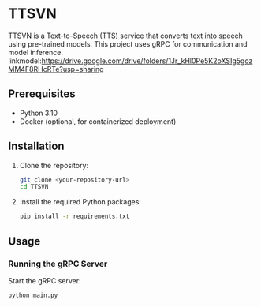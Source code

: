 # TTSVN

TTSVN is a Text-to-Speech (TTS) service that converts text into speech using pre-trained models. This project uses gRPC for communication and model inference.
linkmodel:https://drive.google.com/drive/folders/1Jr_kHl0Pe5K2oXSIg5gozMM4F8RHcRTe?usp=sharing
## Prerequisites

- Python 3.10
- Docker (optional, for containerized deployment)

## Installation

1. Clone the repository:
    ```sh
    git clone <your-repository-url>
    cd TTSVN
    ```
2. Install the required Python packages:
    ```sh
    pip install -r requirements.txt
    ```

## Usage

### Running the gRPC Server

Start the gRPC server:
```sh
python main.py